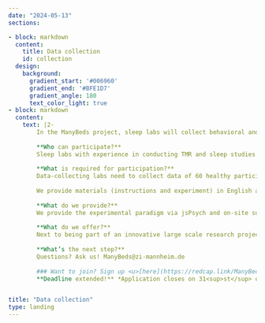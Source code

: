 ```yaml
---
date: "2024-05-13"
sections:

- block: markdown
  content:
    title: Data collection
    id: collection
  design:
    background:
      gradient_start: '#006960'
      gradient_end: '#BFE1D7'
      gradient_angle: 180
      text_color_light: true
- block: markdown
  content:
    text: |2-
        In the ManyBeds project, sleep labs will collect behavioral and sleep-EEG data using acoustically cued TMR similar to Rudoy et al. (2009). Find out more about how to contribute to the data collection of ManyBeds here.  
        
        **Who can participate?**  
        Sleep labs with experience in conducting TMR and sleep studies as well as monitoring and scoring sleep EEG online are cordially invited to apply to be one of the 10 data-collecting lab sites. Labs can apply as a team of up to 3 researchers, of whom one needs to be a PI or postdoctoral researcher with the required expertise. Labs need to specify the team member(s) running the experiments and describe their expertise. 
       
        **What is required for participation?**  
        Data-collecting labs need to collect data of 60 healthy participants (30 sleep condition, 30 wake condition; both after exclusion), aged 18 – 40 years, over the course of 12-18 months. Data collection is expected to start at the beginning of January 2025. The main part of the experiment includes an afternoon nap and takes approximately 3 hours. In addition, participants need to take an adaptation nap approximately 1 week prior to the main experiment (1,5 h). Labs need to have access to a sleep lab including a bed, audio setup next to the bed, and computer setup including audio with a screen diagonal of at least 50cm/20in. At the moment, we do not impose requirements for the EEG setup. 
        
        We provide materials (instructions and experiment) in English and German. Other languages need to be translated by the participating labs. We obtained ethical approval at the Central Institute of Mental Health, Mannheim, Germany, but depending on your institution, you may have to additionally seek approval by your institution’s IRB. Moreover, as a quality check, researchers of the data-collecting labs running the experiment will each be asked to score sleep EEGs of the other participating labs. 
        
        **What do we provide?**
        We provide the experimental paradigm via jsPsych and on-site support in implementing the procedure in your lab. We will further provide training materials for online sleep scoring and for the data collection procedure in general. Additionally, we have funding available to cover participant reimbursement and consumables, as well as funding for research assistants to assist in data collection. 
        
        **What do we offer?**  
        Next to being part of an innovative large scale research project on memory and sleep, we offer all contributors (data-collecting labs and analysis teams) co-authorship on the replication manuscript. Data-collecting labs will also be offered co-authorship on the dataset publication. In addition, we offer early access to the confirmation dataset prior to data sharing, allowing for exploration and possible additional publications. It is possible to take part in both data collection and analysis track. 
        
        **What’s the next step?**  
        Questions? Ask us! ManyBeds@zi-mannheim.de
        
        ### Want to join? Sign up <u>[here](https://redcap.link/ManyBeds)</u>!  
        **Deadline extended!** *Application closes on 31<sup>st</sup> of August 2024.*  


title: "Data collection"
type: landing
---
```

